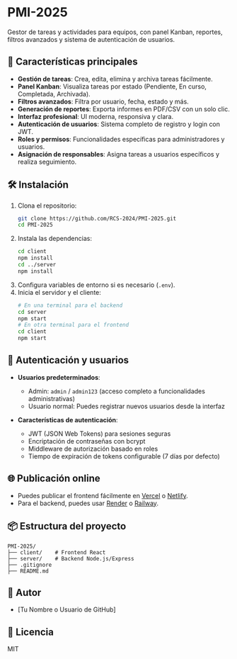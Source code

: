 # PMI-2025

Gestor de tareas y actividades para equipos, con panel Kanban, reportes, filtros avanzados y sistema de autenticación de usuarios.

## 🚀 Características principales

- **Gestión de tareas**: Crea, edita, elimina y archiva tareas fácilmente.
- **Panel Kanban**: Visualiza tareas por estado (Pendiente, En curso, Completada, Archivada).
- **Filtros avanzados**: Filtra por usuario, fecha, estado y más.
- **Generación de reportes**: Exporta informes en PDF/CSV con un solo clic.
- **Interfaz profesional**: UI moderna, responsiva y clara.
- **Autenticación de usuarios**: Sistema completo de registro y login con JWT.
- **Roles y permisos**: Funcionalidades específicas para administradores y usuarios.
- **Asignación de responsables**: Asigna tareas a usuarios específicos y realiza seguimiento.

## 🛠️ Instalación

1. Clona el repositorio:
   ```sh
   git clone https://github.com/RCS-2024/PMI-2025.git
   cd PMI-2025
   ```
2. Instala las dependencias:
   ```sh
   cd client
   npm install
   cd ../server
   npm install
   ```
3. Configura variables de entorno si es necesario (`.env`).
4. Inicia el servidor y el cliente:
   ```sh
   # En una terminal para el backend
   cd server
   npm start
   # En otra terminal para el frontend
   cd client
   npm start
   ```

## 🔐 Autenticación y usuarios

- **Usuarios predeterminados**:
  - Admin: `admin` / `admin123` (acceso completo a funcionalidades administrativas)
  - Usuario normal: Puedes registrar nuevos usuarios desde la interfaz

- **Características de autenticación**:
  - JWT (JSON Web Tokens) para sesiones seguras
  - Encriptación de contraseñas con bcrypt
  - Middleware de autorización basado en roles
  - Tiempo de expiración de tokens configurable (7 días por defecto)

## 🌐 Publicación online

- Puedes publicar el frontend fácilmente en [Vercel](https://vercel.com/) o [Netlify](https://netlify.com/).
- Para el backend, puedes usar [Render](https://render.com/) o [Railway](https://railway.app/).

## 📦 Estructura del proyecto

```
PMI-2025/
├── client/    # Frontend React
├── server/    # Backend Node.js/Express
├── .gitignore
├── README.md
```

## 👤 Autor
- [Tu Nombre o Usuario de GitHub]

## 📄 Licencia
MIT
